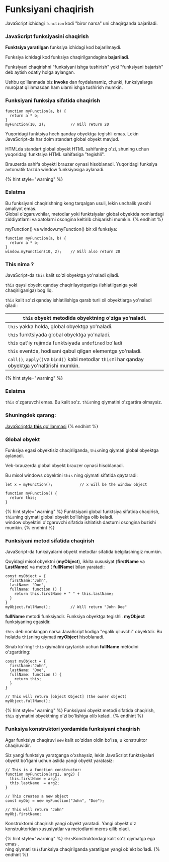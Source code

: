 # Funksiyani chaqirish

JavaScript ichidagi `function` kodi "biror narsa" uni chaqirganda bajariladi.

### JavaScript funksiyasini chaqirish

**Funktsiya yaratilgan** funksiya ichidagi kod bajarilmaydi.

Funksiya ichidagi kod funksiya chaqirilgandagina **bajariladi**.

Funksiyani chaqirishni "funksiyani ishga tushirish" yoki "funksiyani bajarish" deb aytish odatiy holga aylangan.

Ushbu qo'llanmada biz **invoke** dan foydalanamiz, chunki, funksiyalarga murojaat qilinmasdan ham ularni ishga tushirish mumkin.

### Funksiyani funksiya sifatida chaqirish

```
function myFunction(a, b) {
  return a * b;
}
myFunction(10, 2);           // Will return 20
```

Yuqoridagi funktsiya hech qanday obyektga tegishli emas. Lekin JavaScript-da har doim standart global obyekt mavjud.

HTMLda standart global obyekt HTML sahifaning o'zi, shuning uchun yuqoridagi funktsiya HTML sahifasiga "tegishli".

Brauzerda sahifa obyekti brauzer oynasi hisoblanadi. Yuqoridagi funksiya avtomatik tarzda window funksiyasiga aylanadi.

{% hint style="warning" %}
### Eslatma

Bu funksiyani chaqirishning keng tarqalgan usuli, lekin unchalik yaxshi amaliyot emas.\
Global o'zgaruvchilar, metodlar yoki funktsiyalar global obyektda nomlardagi ziddiyatlarni va xatolarni osongina keltirib chiqarishi mumkin.
{% endhint %}

myFunction() va window.myFunction() bir xil funksiya:

```
function myFunction(a, b) {
  return a * b;
}
window.myFunction(10, 2);    // Will also return 20
```

### This nima ?

JavaScript-da `this` kalit so'zi obyektga yo'naladi qiladi.

`this` qaysi obyekt qanday chaqirilayotganiga (ishlatilganiga yoki chaqirilganiga) bog'liq.

`this` kalit so'zi qanday ishlatilishiga qarab turli xil obyektlarga yo'naladi qiladi:

| `this` obyekt metodida obyektning o'ziga yo'naladi.                                             |
| ----------------------------------------------------------------------------------------------- |
| `this`  yakka holda,  global obyektga yo'naladi.                                                |
| `this` funktsiyada global obyektga yo'naladi.                                                   |
| `this` qat'iy rejimda funktsiyada `undefined` bo'ladi                                           |
| `this` eventda, hodisani qabul qilgan elementga yo'naladi.                                      |
| `call()`, `apply()`va `bind()` kabi metodlar `this`ni har qanday obyektga yo'naltirishi mumkin. |

{% hint style="warning" %}
### Eslatma

`this` o'zgaruvchi emas. Bu kalit so'z. `this`ning qiymatini o'zgartira olmaysiz.

### Shuningdek qarang:

[JavaScriptda **this** qo'llanmasi](https://www.w3schools.com/js/js\_this.asp)
{% endhint %}

### Global obyekt

Funksiya egasi obyektisiz chaqirilganda, `this`ning qiymati global obyektga aylanadi.

Veb-brauzerda global obyekt brauzer oynasi hisoblanadi.

Bu misol windows obyektini `this` ning qiymati sifatida qaytaradi:

```
let x = myFunction();            // x will be the window object

function myFunction() {
  return this;
}
```

{% hint style="warning" %}
Funktsiyani global funktsiya sifatida chaqirish, `this`ning qiymati global obyekt bo'lishiga olib keladi.\
window obyektini o'zgaruvchi sifatida ishlatish dasturni osongina buzishi mumkin.
{% endhint %}

### Funksiyani metod sifatida chaqirish

JavaScript-da funksiyalarni obyekt metodlar sifatida belgilashingiz mumkin.

Quyidagi misol obyektni (**myObject**), ikkita xususiyat (**firstName** va **LastName**) va metod ( **fullName**) bilan yaratadi:

```
const myObject = {
  firstName:"John",
  lastName: "Doe",
  fullName: function () {
    return this.firstName + " " + this.lastName;
  }
}
myObject.fullName();         // Will return "John Doe"
```

**fullName** metodi funksiyadir. Funksiya obyektga tegishli. **myObject** funksiyaning egasidir.

`this` deb nomlangan narsa JavaScript kodiga "egalik qiluvchi" obyektdir. Bu holatda `this`ning qiymati **myObject** hisoblanadi.

Sinab ko'ring! `this` qiymatini qaytarish uchun **fullName** metodini o'zgartiring:

```
const myObject = {
  firstName:"John",
  lastName: "Doe",
  fullName: function () {
    return this;
  }
}

// This will return [object Object] (the owner object)
myObject.fullName();

```

{% hint style="warning" %}
Funksiyani obyekt metodi sifatida chaqirish, `this` qiymatini obyektning o'zi bo'lishiga olib keladi.
{% endhint %}

### Funksiya konstruktori yordamida funksiyani chaqirish

Agar funktsiya chaqiruvi `new` kalit so'zidan oldin bo'lsa, u konstruktor chaqiruvidir.

Siz yangi funktsiya yaratganga o'xshaysiz, lekin JavaScript funktsiyalari obyekt bo'lgani uchun aslida yangi obyekt yaratasiz:

```
// This is a function constructor:
function myFunction(arg1, arg2) {
  this.firstName = arg1;
  this.lastName  = arg2;
}

// This creates a new object
const myObj = new myFunction("John", "Doe");

// This will return "John"
myObj.firstName;
```

Konstruktorni chaqirish yangi obyekt yaratadi. Yangi obyekt o'z konstruktoridan xususiyatlar va metodlarni meros qilib oladi.

{% hint style="warning" %}
`this`Konstruktordagi kalit so'z qiymatga ega emas .\
ning qiymati `this`funksiya chaqirilganda yaratilgan yangi ob'ekt bo'ladi.
{% endhint %}
